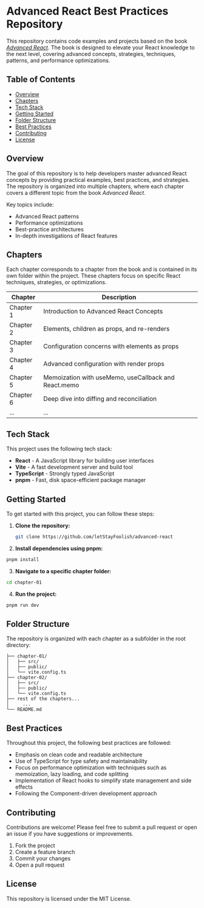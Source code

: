 # Advanced React Best Practices Repository

This repository contains code examples and projects based on the book [*Advanced React*](https://www.advanced-react.com/). The book is designed to elevate your React knowledge to the next level, covering advanced concepts, strategies, techniques, patterns, and performance optimizations.

## Table of Contents
- [Overview](#overview)
- [Chapters](#chapters)
- [Tech Stack](#tech-stack)
- [Getting Started](#getting-started)
- [Folder Structure](#folder-structure)
- [Best Practices](#best-practices)
- [Contributing](#contributing)
- [License](#license)

## Overview
The goal of this repository is to help developers master advanced React concepts by providing practical examples, best practices, and strategies. The repository is organized into multiple chapters, where each chapter covers a different topic from the book *Advanced React*.

Key topics include:
- Advanced React patterns
- Performance optimizations
- Best-practice architectures
- In-depth investigations of React features

## Chapters
Each chapter corresponds to a chapter from the book and is contained in its own folder within the project. These chapters focus on specific React techniques, strategies, or optimizations.

| Chapter   | Description |
|-----------|-------------|
| Chapter 1 | Introduction to Advanced React Concepts |
| Chapter 2 | Elements, children as props, and re-renders |
| Chapter 3 | Configuration concerns with elements as props |
| Chapter 4 | Advanced conﬁguration with render props |
| Chapter 5 | Memoization with useMemo, useCallback and React.memo |
| Chapter 6 | Deep dive into diffing and reconciliation |
| ...       | ... |

## Tech Stack
This project uses the following tech stack:

- **React** - A JavaScript library for building user interfaces
- **Vite** - A fast development server and build tool
- **TypeScript** - Strongly typed JavaScript
- **pnpm** - Fast, disk space-efficient package manager

## Getting Started

To get started with this project, you can follow these steps:

1. **Clone the repository:**
   ```bash
   git clone https://github.com/letStayFoolish/advanced-react

2. **Install dependencies using pnpm:**
```bash 
pnpm install
```

3. **Navigate to a specific chapter folder:**
```bash
cd chapter-01
```
4. **Run the project:**
```bash
pnpm run dev
```
## Folder Structure

The repository is organized with each chapter as a subfolder in the root directory:
```
├── chapter-01/
│   ├── src/
│   ├── public/
│   └── vite.config.ts
├── chapter-02/
│   ├── src/
│   ├── public/
│   └── vite.config.ts
├── rest of the chapters...
│     ...
└── README.md
```

## Best Practices

Throughout this project, the following best practices are followed:

* Emphasis on clean code and readable architecture 
* Use of TypeScript for type safety and maintainability 
* Focus on performance optimization with techniques such as memoization, lazy loading, and code splitting 
* Implementation of React hooks to simplify state management and side effects 
* Following the Component-driven development approach

## Contributing
Contributions are welcome! Please feel free to submit a pull request or open an issue if you have suggestions or improvements.

1. Fork the project 
2. Create a feature branch
3. Commit your changes 
4. Open a pull request

## License

This repository is licensed under the MIT License.

